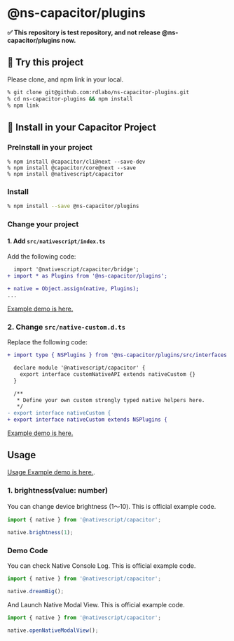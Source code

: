 # @ns-capacitor/plugins

__✅ This repository is test repository, and not release @ns-capacitor/plugins now.__

## 👊 Try this project

Please clone, and npm link in your local.

```bash
% git clone git@github.com:rdlabo/ns-capacitor-plugins.git
% cd ns-capacitor-plugins && npm install
% npm link
```

## 📱 Install in your Capacitor Project

### PreInstall in your project
```
% npm install @capacitor/cli@next --save-dev
% npm install @capacitor/core@next --save
% npm install @nativescript/capacitor
```

### Install

```bash
% npm install --save @ns-capacitor/plugins
```

### Change your project

#### 1. Add `src/nativescript/index.ts`

Add the following code:

```diff
  import '@nativescript/capacitor/bridge';
+ import * as Plugins from '@ns-capacitor/plugins';

+ native = Object.assign(native, Plugins);
...
```

[Example demo is here.](https://github.com/rdlabo/ns-capacitor-plugins/blob/main/demo/angular/src/nativescript/index.ts)

### 2. Change `src/native-custom.d.ts`

Replace the following code:

```diff
+ import type { NSPlugins } from '@ns-capacitor/plugins/src/interfaces';

  declare module '@nativescript/capacitor' {
    export interface customNativeAPI extends nativeCustom {}
  }

  /**
   * Define your own custom strongly typed native helpers here.
   */
- export interface nativeCustom {
+ export interface nativeCustom extends NSPlugins {
```

[Example demo is here.](https://github.com/rdlabo/ns-capacitor-plugins/blob/main/demo/angular/src/native-custom.d.ts)

## Usage
[Usage Example demo is here.](https://github.com/rdlabo/ns-capacitor-plugins/blob/main/demo/angular/src/app/tab1/tab1.page.ts).


### 1. brightness(value: number)
You can change device brightness (1〜10). This is official example code.

```ts
import { native } from '@nativescript/capacitor';

native.brightness(1);
```

### Demo Code
You can check Native Console Log. This is official example code.
```ts
import { native } from '@nativescript/capacitor';

native.dreamBig();
```

And Launch Native Modal View. This is official example code.

```ts
import { native } from '@nativescript/capacitor';

native.openNativeModalView();
```
